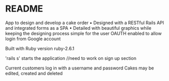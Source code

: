 # README


App to design and develop a cake order 
•	Designed with a RESTful Rails API and integrated forms as a SPA
•	Detailed with beautiful graphics while keeping the designing process simple for the user
OAUTH enabled to allow login from Google account

Built with Ruby version ruby-2.6.1

'rails s' starts the application
//need to work on sign up section

Current customers log in with a username and password
Cakes may be edited, created and deleted





